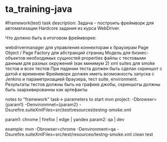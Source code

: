 # ta_training-java

#framework(test)
task description: Задача - построить фреймворк для автоматизации Hardcore задания из курса WebDriver.

Что должно быть в итоговом фреймворке:

webdrivermanager для управления коннекторам к браузерам 
Page Object / Page Factory для абстракций страниц 
Модель для бизнес-объектов необходимых сущностей properties файлы с тестовыми данным для разных окружений (как минимум 2) xml suites для smoke тестов и всех тестов 
При падении теста должен быть сделан скриншот с датой и временем 
Фреймворк должен иметь возможность запуска с Jenkins и параметризацией браузера, тест suite, environment. 
Результаты тестов должны быть на графике джобы, скриншоты должны быть заархивированны как артефакты

notes to "framework" task-> parameters to start mvn project: -Dbrowser={param1} -Denvironmnet={param2} -Dsurefire.suiteXmlFiles=src\test\resources\testng-smoke.xml

param1: chrome | firefox | edge | yandex
param2: qa | dev

example: 
mvn -Dbrowser=chrome -Denvironment=qa -Dsurefire.suiteXmlFiles=src/test/resources/testng-smoke.xml clean test
